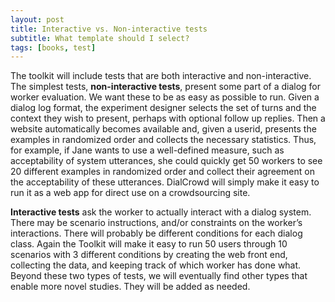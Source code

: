 ```yaml
---
layout: post
title: Interactive vs. Non-interactive tests
subtitle: What template should I select?
tags: [books, test]
---
```


The toolkit will include tests that are both interactive and non-interactive. 
The simplest tests, **non-interactive tests**, present some part of a dialog for worker evaluation. We want these to be as easy as possible to run.  Given a dialog log format, the experiment designer selects the set of turns and the context they wish to present, perhaps with optional follow up replies. Then a website automatically becomes available and, given a userid, presents the examples in randomized order and collects the necessary statistics. Thus, for example, if Jane wants to use a well-defined measure, such as acceptability of system utterances, she could quickly get 50 workers to see 20 different examples in randomized order and collect their agreement on the acceptability of these utterances. DialCrowd will simply make it easy to run it as a web app for direct use on a crowdsourcing site.

**Interactive tests** ask the worker to actually interact with a dialog system. There may be scenario instructions, and/or constraints on the worker’s interactions. There will probably be different conditions for each dialog class. Again the Toolkit will make it easy to run 50 users through 10 scenarios with 3 different conditions by creating the web front end, collecting the data, and keeping track of which worker has done what. Beyond these two types of tests, we will eventually find other types that enable more novel studies. They will be added as needed.
